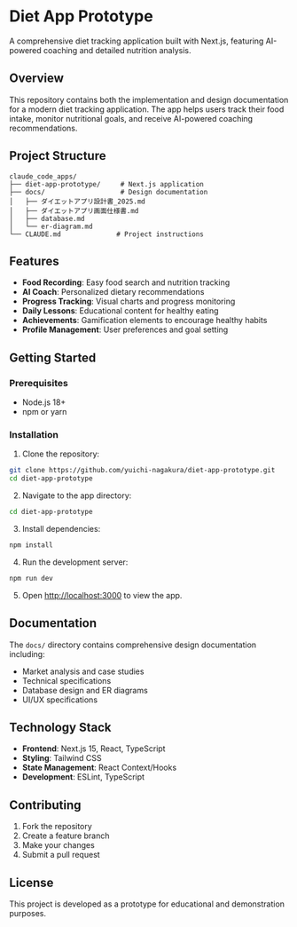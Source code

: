 # Diet App Prototype

A comprehensive diet tracking application built with Next.js, featuring AI-powered coaching and detailed nutrition analysis.

## Overview

This repository contains both the implementation and design documentation for a modern diet tracking application. The app helps users track their food intake, monitor nutritional goals, and receive AI-powered coaching recommendations.

## Project Structure

```
claude_code_apps/
├── diet-app-prototype/     # Next.js application
├── docs/                   # Design documentation
│   ├── ダイエットアプリ設計書_2025.md
│   ├── ダイエットアプリ画面仕様書.md
│   ├── database.md
│   └── er-diagram.md
└── CLAUDE.md              # Project instructions
```

## Features

- **Food Recording**: Easy food search and nutrition tracking
- **AI Coach**: Personalized dietary recommendations
- **Progress Tracking**: Visual charts and progress monitoring
- **Daily Lessons**: Educational content for healthy eating
- **Achievements**: Gamification elements to encourage healthy habits
- **Profile Management**: User preferences and goal setting

## Getting Started

### Prerequisites

- Node.js 18+ 
- npm or yarn

### Installation

1. Clone the repository:
```bash
git clone https://github.com/yuichi-nagakura/diet-app-prototype.git
cd diet-app-prototype
```

2. Navigate to the app directory:
```bash
cd diet-app-prototype
```

3. Install dependencies:
```bash
npm install
```

4. Run the development server:
```bash
npm run dev
```

5. Open [http://localhost:3000](http://localhost:3000) to view the app.

## Documentation

The `docs/` directory contains comprehensive design documentation including:
- Market analysis and case studies
- Technical specifications
- Database design and ER diagrams
- UI/UX specifications

## Technology Stack

- **Frontend**: Next.js 15, React, TypeScript
- **Styling**: Tailwind CSS
- **State Management**: React Context/Hooks
- **Development**: ESLint, TypeScript

## Contributing

1. Fork the repository
2. Create a feature branch
3. Make your changes
4. Submit a pull request

## License

This project is developed as a prototype for educational and demonstration purposes.